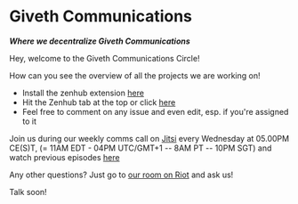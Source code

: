 # Giveth Communications

**_Where we decentralize Giveth Communications_** 

Hey, welcome to the Giveth Communications Circle!

How can you see the overview of all the projects we are working on! 

- Install the zenhub extension [here](https://chrome.google.com/webstore/detail/zenhub-for-github/ogcgkffhplmphkaahpmffcafajaocjbd)
- Hit the Zenhub tab at the top or click [here](https://github.com/Giveth/Communication#boards)
- Feel free to comment on any issue and even edit, esp. if you're assigned to it

Join us during our weekly comms call on [Jitsi](https://meet.jit.si/giveth-communication) every Wednesday at 05.00PM CE(S)T, (= 11AM EDT - 04PM UTC/GMT+1 -- 8AM PT -- 10PM SGT) and watch previous episodes [here](https://www.youtube.com/channel/UCdqmP4axeI1hNmX20aZsOwg?view_as=subscriber) 

Any other questions? Just go to [our room on Riot](https://riot.im/app/#/room/#giveth-communication:matrix.org) and ask us! 

Talk soon!
